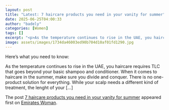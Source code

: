 ```yaml
---
layout: post
title: "Latest: 7 haircare products you need in your vanity for summer"
date: 2025-06-25T04:00:33
author: "badely"
categories: [Women]
tags: []
excerpt: "<p>As the temperature continues to rise in the UAE, you haircare requires TLC that goes beyond your basic shampoo and conditioner. When it comes to ha"
image: assets/images/1734da46003ed90b704d10af01fd1290.jpg
---
```


Here’s what you need to know: <p>As the temperature continues to rise in the UAE, you haircare requires TLC that goes beyond your basic shampoo and conditioner. When it comes to haircare in the summer, make sure you divide and conquer. There is no one-product solution for everything. While your scalp needs a different kind of treatment, the lenght of your [&#8230;]</p>
<p>The post <a href="https://emirateswoman.com/haircare-products-you-need-in-your-vanity-for-summer/" rel="nofollow">7 haircare products you need in your vanity for summer</a> appeared first on <a href="https://emirateswoman.com" rel="nofollow">Emirates Woman</a>.</p>

